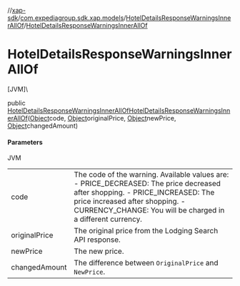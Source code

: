 //[xap-sdk](../../../index.md)/[com.expediagroup.sdk.xap.models](../index.md)/[HotelDetailsResponseWarningsInnerAllOf](index.md)/[HotelDetailsResponseWarningsInnerAllOf](-hotel-details-response-warnings-inner-all-of.md)

# HotelDetailsResponseWarningsInnerAllOf

[JVM]\

public [HotelDetailsResponseWarningsInnerAllOf](index.md)[HotelDetailsResponseWarningsInnerAllOf](-hotel-details-response-warnings-inner-all-of.md)([Object](https://docs.oracle.com/javase/8/docs/api/java/lang/Object.html)code, [Object](https://docs.oracle.com/javase/8/docs/api/java/lang/Object.html)originalPrice, [Object](https://docs.oracle.com/javase/8/docs/api/java/lang/Object.html)newPrice, [Object](https://docs.oracle.com/javase/8/docs/api/java/lang/Object.html)changedAmount)

#### Parameters

JVM

| | |
|---|---|
| code | The code of the warning.  Available values are: - PRICE_DECREASED: The price decreased after shopping. - PRICE_INCREASED: The price increased after shopping. - CURRENCY_CHANGE: You will be charged in a different currency. |
| originalPrice | The original price from the Lodging Search API response. |
| newPrice | The new price. |
| changedAmount | The difference between `OriginalPrice` and `NewPrice`. |
